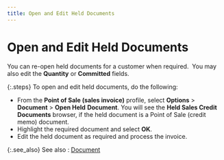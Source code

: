 ```yaml
---
title: Open and Edit Held Documents
---
```


# Open and Edit Held Documents


You can re-open held documents for a customer when required.  You  may also edit the **Quantity** or  **Committed** fields.


{:.steps}
To open and edit held documents, do the following:

- From the **Point of Sale (sales invoice)** profile,  select **Options** > **Document**  > **Open Held** **Document**.  You will see the **Held 
 Sales Credit Documents** browser, if the held document is a Point  of Sale (credit memo) document.
- Highlight the  required document and select **OK**.
- Edit the held  document as required and process the invoice.



{:.see_also}
See also
: [Document]({{site.pos_baseurl}}/pos-trans/create-pos-doc/pos-si-profile/options/document_pos_invoice_options.html)
